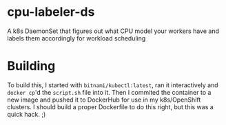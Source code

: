 # cpu-labeler-ds
A k8s DaemonSet that figures out what CPU model your workers have and labels them accordingly for workload scheduling

# Building
To build this, I started with `bitnami/kubectl:latest`, ran it interactively and `docker cp`'d the `script.sh` file into it. Then I commited the container to a new image and pushed it to DockerHub for use in my k8s/OpenShift clusters. I should build a proper Dockerfile to do this right, but this was a quick
hack. ;)